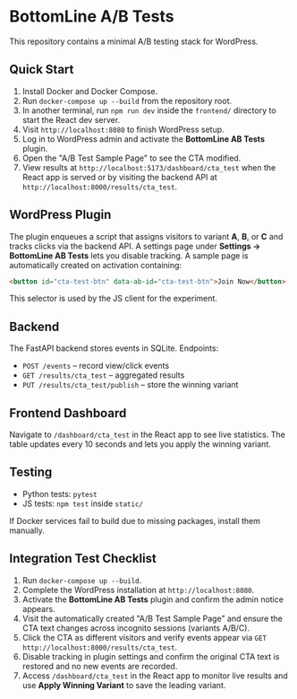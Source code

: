 # BottomLine A/B Tests

This repository contains a minimal A/B testing stack for WordPress.

## Quick Start

1. Install Docker and Docker Compose.
2. Run `docker-compose up --build` from the repository root.
3. In another terminal, run `npm run dev` inside the `frontend/` directory to start the React dev server.
4. Visit `http://localhost:8080` to finish WordPress setup.
5. Log in to WordPress admin and activate the **BottomLine AB Tests** plugin.
6. Open the "A/B Test Sample Page" to see the CTA modified.
7. View results at `http://localhost:5173/dashboard/cta_test` when the React app is served or by visiting the backend API at `http://localhost:8000/results/cta_test`.

## WordPress Plugin

The plugin enqueues a script that assigns visitors to variant **A**, **B**, or **C** and tracks clicks via the backend API. A settings page under **Settings → BottomLine AB Tests** lets you disable tracking. A sample page is automatically created on activation containing:

```html
<button id="cta-test-btn" data-ab-id="cta-test-btn">Join Now</button>
```

This selector is used by the JS client for the experiment.

## Backend

The FastAPI backend stores events in SQLite. Endpoints:

- `POST /events` – record view/click events
- `GET /results/cta_test` – aggregated results
- `PUT /results/cta_test/publish` – store the winning variant

## Frontend Dashboard

Navigate to `/dashboard/cta_test` in the React app to see live statistics. The table updates every 10 seconds and lets you apply the winning variant.

## Testing

- Python tests: `pytest`
- JS tests: `npm test` inside `static/`

If Docker services fail to build due to missing packages, install them manually.


## Integration Test Checklist

1. Run `docker-compose up --build`.
2. Complete the WordPress installation at `http://localhost:8080`.
3. Activate the **BottomLine AB Tests** plugin and confirm the admin notice appears.
4. Visit the automatically created "A/B Test Sample Page" and ensure the CTA text changes across incognito sessions (variants A/B/C).
5. Click the CTA as different visitors and verify events appear via `GET http://localhost:8000/results/cta_test`.
6. Disable tracking in plugin settings and confirm the original CTA text is restored and no new events are recorded.
7. Access `/dashboard/cta_test` in the React app to monitor live results and use **Apply Winning Variant** to save the leading variant.
